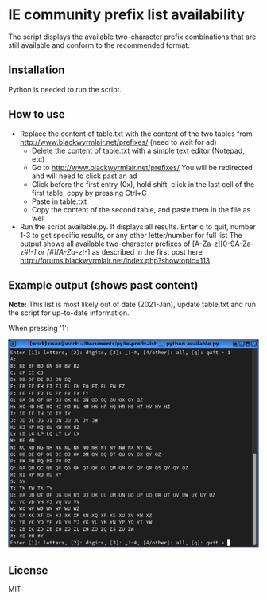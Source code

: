 # IE community prefix list availability 
The script displays the available two-character prefix combinations that are still available and conform to the recommended format.

## Installation
Python is needed to run the script.

## How to use
* Replace the content of table.txt with the content of the two tables from http://www.blackwyrmlair.net/prefixes/ (need to wait for ad)
    * Delete the content of table.txt with a simple text editor (Notepad, etc)
    * Go to http://www.blackwyrmlair.net/prefixes/ You will be redirected and will need to click past an ad
    * Click before the first entry (0x), hold shift, click in the last cell of the first table, copy by pressing Ctrl+C
    * Paste in table.txt
    * Copy the content of the second table, and paste them in the file as well
* Run the script available.py. It displays all results. Enter q to quit, number 1-3 to get specific results, or any other letter/number for full list
The output shows all available two-character prefixes of [A-Za-z][0-9A-Za-z#_!-] or [#][A-Za-z_!-] as described in the first post here http://forums.blackwyrmlair.net/index.php?showtopic=113

## Example output (shows past content)
**Note:** This list is most likely out of date (2021-Jan), update table.txt and run the script for up-to-date information.

When pressing '1':

![Example output](example-output-1.png)

## License
MIT
